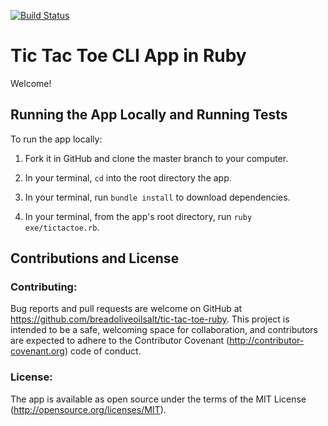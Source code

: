 [![Build Status](https://travis-ci.com/breadoliveoilsalt/tic-tac-toe-ruby.svg?branch=master)](https://travis-ci.com/breadoliveoilsalt/tic-tac-toe-ruby)

# Tic Tac Toe CLI App in Ruby

Welcome!

## Running the App Locally and Running Tests

To run the app locally:

1. Fork it in GitHub and clone the master branch to your computer.

2. In your terminal, `cd` into the root directory the app.  

3. In your terminal, run `bundle install` to download dependencies.

4. In your terminal, from the app's root directory, run `ruby exe/tictactoe.rb`.  

## Contributions and License

### Contributing:

Bug reports and pull requests are welcome on GitHub at https://github.com/breadoliveoilsalt/tic-tac-toe-ruby. This project is intended to be a safe, welcoming space for collaboration, and contributors are expected to adhere to the Contributor Covenant (http://contributor-covenant.org) code of conduct.

### License:

The app is available as open source under the terms of the MIT License (http://opensource.org/licenses/MIT).

